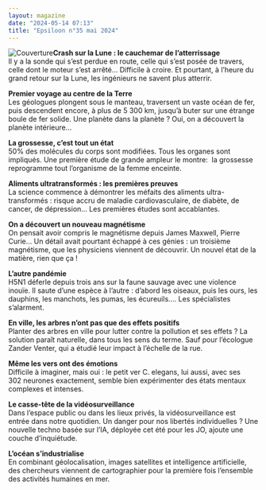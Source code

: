 ```yaml
---
layout: magazine
date: "2024-05-14 07:13"
title: "Epsiloon n°35 mai 2024"
---
```

![Couverture](/img/epsiloon-35.jpeg)**Crash sur la Lune : le cauchemar de l’atterrissage**  
Il y a la sonde qui s’est perdue en route, celle qui s’est posée de travers, celle dont le moteur s’est arrêté… Difficile à croire. Et pourtant, à l’heure du grand retour sur la Lune, les ingénieurs ne savent plus atterrir.

**Premier voyage au centre de la Terre**  
Les géologues plongent sous le manteau, traversent un vaste océan de fer, puis descendent encore, à plus de 5&nbsp;300&nbsp;km, jusqu’à buter sur une étrange boule de fer solide. Une planète dans la planète&nbsp;? Oui, on a découvert la planète intérieure…

**La grossesse, c’est tout un état**  
50% des molécules du corps sont modifiées. Tous les organes sont impliqués. Une première étude de grande ampleur le montre:&nbsp; la grossesse reprogramme tout l’organisme de la femme enceinte.

**Aliments ultratransformés : les premières preuves**  
La science commence à démontrer les méfaits des aliments ultra-transformés&nbsp;: risque accru de maladie cardiovasculaire, de diabète, de cancer, de dépression… Les premières études sont accablantes.

**On a découvert un nouveau magnétisme**  
On pensait avoir compris le magnétisme depuis James Maxwell, Pierre Curie… Un détail avait pourtant échappé à ces génies&nbsp;: un troisième magnétisme, que les physiciens viennent de découvrir. Un nouvel état de la matière, rien que ça&nbsp;!

**L’autre pandémie**  
H5N1 déferle depuis trois ans sur la faune sauvage avec une violence inouïe. Il saute d’une espèce à l’autre&nbsp;: d’abord les oiseaux, puis les ours, les dauphins, les manchots, les pumas, les écureuils…. Les spécialistes s’alarment.

**En ville, les arbres n’ont pas que des effets positifs**  
Planter des arbres en ville pour lutter contre la pollution et ses effets&nbsp;? La solution paraît naturelle, dans tous les sens du terme. Sauf pour l’écologue Zander Venter, qui a étudié leur impact à l’échelle de la rue.

**Même les vers ont des émotions**  
Difficile à imaginer, mais oui&nbsp;: le petit ver C.&nbsp;elegans, lui aussi, avec ses 302&nbsp;neurones exactement, semble bien expérimenter des états mentaux complexes et intenses.

**Le casse-tête de la vidéosurveillance**  
Dans l’espace public ou dans les lieux privés, la vidéosurveillance est entrée dans notre quotidien. Un danger pour nos libertés individuelles&nbsp;? Une nouvelle techno basée sur l’IA, déployée cet été pour les JO, ajoute une couche d’inquiétude.

**L’océan s’industrialise**  
En combinant géolocalisation, images satellites et intelligence artificielle, des chercheurs viennent de cartographier pour la première fois l’ensemble des activités humaines en mer.